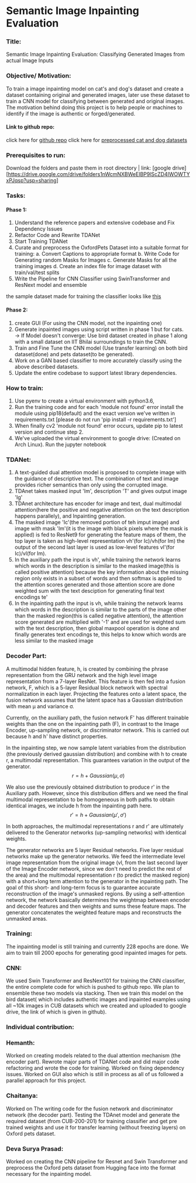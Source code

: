 # Semantic Image Inpainting Evaluation
### Title:
Semantic Image Inpainting Evaluation: Classifying Generated Images from actual Image Inputs

### Objective/ Motivation:
To train a image inpainting model on cat's and dog's dataset and create a dataset containing original and generated images, later use these dataset to train a CNN model for classifying between generated and original images. The motivation behind doing this project is to help people or machines to identify if the image is authentic or forged/generated.

#### Link to github repo: 
click here for [github repo](https://github.com/HemanthGaddey/Semantic-Image-Inpainting-Evaluation)
click here for [preprocessed cat and dog datasets](https://drive.google.com/drive/folders/1M-4GTagjHYEWEhQdSvcwe-krvHWASuC3?usp=sharing)

### Prerequisites to run:
Download the folders and paste them in root directory | link: [google drive][https://drive.google.com/drive/folders1nWcmNXBWeEIBP9lScZD4IWOWTYxPJqsp?usp=sharing]

### Tasks:
#### Phase 1:
1.  Understand the reference papers and extensive codebase and Fix Dependency Issues
2.  Refactor Code and Rewrite TDANet
3.  Start Training TDANet
4.  Curate and preprocess the OxfordPets Dataset into a suitable format for training:
    a.  Convert Captions to appropriate format
    b.  Write Code for Generating random Masks for Images
    c.  Generate Masks for all the training images
    d.  Create an index file for image dataset with train/val/test splits
5.  Write the Pipeline for CNN Classifier using SwinTransformer and ResNext model and ensemble

the sample dataset made for training the classifier looks like [this](https://drive.google.com/drive/folders/1JRzKZlFbOVTTbPnbP18Yf_nKaGJd7mzX?usp=sharing)



#### Phase 2:
1.  create GUI (For using the CNN model, not the inpainting one)
2.  Generate inpainted images using script written in phase 1 but for cats.<br>
    -> If Model doesn't converge: Use bird dataset created in phase 1 along with a small dataset on IIT Bhilai surroundings to train the CNN.
3.  Train and Fine Tune the CNN model (Use transfer learning) on both bird dataset(done) and pets dataset(to be generated).
4.  Work on a GAN based classifier to more accurately classify using the above described datasets.
4.  Update the entire codebase to support latest library dependencies.

### How to train:
1.  Use pyenv to create a virtual environment with python3.6,
2.  Run the training code and for each 'module not found' error install the module using pip18(default) and the exact version we've written in requirements.txt [please do not run 'pip install -r requirements.txt']
3.  When finally cv2 'module not found' error occurs, update pip to latest version and continue step 2.
4.  We've uploaded the virtual environment to google drive: (Created on Arch Linux).
Run the jupyter notebook

### TDANet:
1. A text-guided dual attention model is proposed to complete image with the guidance of descriptive text. The combination of text and image provides richer semantics than only using the corrupted image.
2. TDAnet takes masked input 'Im', description 'T' and gives output image 'Ig'
3. TDAnet architecture has encoder for image and text, dual multimodal attention(here the positive and negative attention on the text description happens parallely), and Inpainting generation.
4. The masked image 'Ic'(the removed portion of teh imput image) and image with mask 'Im'(it is the image with black pixels where the mask is applied) is fed to ResNet9 for generating the feature maps of them, the top layer is taken as high-level representation vh'(for Ic)/vh(for Im) the output of the second last layer is used as low-level features vl'(for Ic)/vl(for Im).
5. In the auxiliary path the input is vh', while training the network learns which words in the description is similar to the masked image(this is called positive attention) because the key information about the missing region only exists in a subset of words and then softmax is applied to the attention scores generated and those attention score are done weighted sum with the text desciption for generating final text encodings te'
6. In the inpainting path the input is vh, while training the network learns which words in the description is similar to the parts of the image other than the masked region(this is called negative attention), the attention score generated are multiplied with '-1' and are used for weighted sum with the text description, then global maxpool operation is done and finally generates text encodings te, this helps to know which words are less similar to the masked image

### Decoder Part:
A multimodal hidden feature, h, is created by combining the phrase representation from the GRU network and the high level image representation from a 7-layer ResNet. This feature is then fed into a fusion network, F, which is a 5-layer Residual block network with spectral normalization in each layer. Projecting the features onto a latent space, the fusion network assumes that the latent space has a Gaussian distribution with mean μ and variance σ.

Currently, on the auxiliary path, the fusion network F' has different trainable weights than the one on the inpainting path (F), in contrast to the Image Encoder, up-sampling network, or discriminator network. This is carried out because h and h' have distinct properties.

In the inpainting step, we now sample latent variables from the distribution (the previously derived gaussian distribution) and combine with h to create r, a multimodal representation. This guarantees variation in the output of the generator.
$$r = h+Gaussian(μ,σ)$$

We also use the previously obtained distribution to produce r' in the Auxiliary path. However, since this distribution differs and we need the final multimodal representation to be homogeneous in both paths to obtain identical images, we include h from the inpainting path here.
$$r' = h+Gaussian(μ',σ')$$

In both approaches, the multimodal representations r and r' are ultimately delivered to the Generator networks (up-sampling networks) with identical weights.

The generator networks are 5 layer Residual networks. Five layer residual networks make up the generator networks. We feed the intermediate level image representation from the original image (vl, from the last second layer of the Image Encoder network, since we don't need to predict the rest of the area) and the multimodal representation r (to predict the masked region) with a short+long term attention to the generator in the inpainting path. The goal of this short- and long-term focus is to guarantee accurate reconstruction of the image's unmasked regions. By using a self-attention network, the network basically determines the weightmap between encoder and decoder features and then
weights and sums these feature maps. The generator concatenates the weighted feature maps and reconstructs the unmasked areas.

### Training:
The inpainting model is still training and currently 228 epochs are done. We aim to train till 2000 epochs for generating good inpainted images for pets.

### CNN:
We used Swin Transformer and ResNext101 for training the CNN classifier, the entire complete code for which is pushed to github repo. We plan to ensemble these two models via stacking.
Then we train this model on the bird dataset( which includes authentic images and inpainted examples using all ~10k images in CUB datasets which we created and uploaded to google drive, the link of which is given in github).


### Individual contribution:
### Hemanth:
Worked on creating models related to the dual attention mechanism (the encoder part). Rewrote major parts of TDANet code and did major code refactoring and wrote the code for training. Worked on fixing dependency issues. Worked on GUI also which is still in process as all of us followed a parallel approach for this project.

### Chaitanya:
Worked on The writing code for the fusion network and discriminator network (the decoder part).
Testing the TDAnet model and generate the required dataset (from CUB-200-201) for training classifier and get pre trained weights and use it for transfer learning (without freezing layers) on Oxford pets dataset.

### Deva Surya Prasad:
Worked on creating the CNN pipeline for Resnet and Swin Transformer and preprocess the Oxford pets dataset from Hugging face into the format necessary for the inpainting model.
